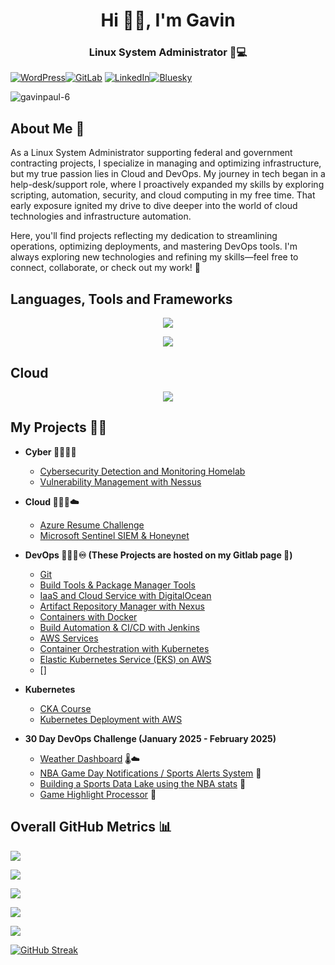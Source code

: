 <h1 align="center">Hi 👋🏽, I'm Gavin</h1>
<h3 align="center"> Linux System Administrator 🐧💻</h3>


[![WordPress](https://img.shields.io/badge/WordPress-%23117AC9.svg?style=for-the-badge&logo=WordPress&logoColor=white)](https://gavinpaul.tech/)[![GitLab](https://img.shields.io/badge/gitlab-%23181717.svg?style=for-the-badge&logo=gitlab&logoColor=white)](https://gitlab.com/gavin.faber)
[![LinkedIn](https://img.shields.io/badge/linkedin-%230077B5.svg?style=for-the-badge&logo=linkedin&logoColor=white)](https://www.linkedin.com/in/gavin-faber/)[![Bluesky](https://img.shields.io/badge/Bluesky-0285FF?style=for-the-badge&logo=Bluesky&logoColor=white)](https://bsky.app/profile/gavinpaul.tech) <p align="left"> <img src="https://komarev.com/ghpvc/?username=gavinpaul-6&label=Profile%20views&color=0e75b6&style=flat" alt="gavinpaul-6" /> </p>

<h2>About Me 🤔</h2>

As a Linux System Administrator supporting federal and government contracting projects, I specialize in managing and optimizing infrastructure, but my true passion lies in Cloud and DevOps. My journey in tech began in a help-desk/support role, where I proactively expanded my skills by exploring scripting, automation, security, and cloud computing in my free time. That early exposure ignited my drive to dive deeper into the world of cloud technologies and infrastructure automation.

Here, you'll find projects reflecting my dedication to streamlining operations, optimizing deployments, and mastering DevOps tools. I'm always exploring new technologies and refining my skills—feel free to connect, collaborate, or check out my work! 🚀


<h2>Languages, Tools and Frameworks</h2>
<p align="center">
  <a href="https://skillicons.dev">
    <img src="https://skillicons.dev/icons?i=bash,linux,redhat,git,python,nodejs,npm"
  </a>
</p>
<p align="center">
  <a href="https://skillicons.dev">
    <img src="https://skillicons.dev/icons?i=docker,jenkins,kubernetes,terraform,ansible,prometheus,grafana" />
  </a>
</p>

<h2>Cloud</h2>

<p align="center">
  <a href="https://skillicons.dev">
    <img src="https://skillicons.dev/icons?i=aws,azure" />
  </a>
</p>

<h2>My Projects 👨‍💻 </h2>

- <b>Cyber 👨🏽‍💻🔎</b>
  - [Cybersecurity Detection and Monitoring Homelab](https://github.com/gavinpaul-6/SOC-Lab)
  - [Vulnerability Management with Nessus](https://github.com/gavinpaul-6/Vulnerability-Management-using-Nessus)  

- <b>Cloud 👨🏽‍💻☁️</b>
  - [Azure Resume Challenge](https://github.com/gavinpaul-6/azure-resume)
  - [Microsoft Sentinel SIEM & Honeynet](https://github.com/gavinpaul-6/microsoft-sentinel-siem)

- <b>DevOps 👨🏽‍💻♾️ (These Projects are hosted on my Gitlab page 🦊)</b>
  - [Git](https://gitlab.com/gavin-devop-projects/03-git)
  - [Build Tools & Package Manager Tools](https://gitlab.com/gavin-devop-projects/04-build-tools)
  - [IaaS and Cloud Service with DigitalOcean](https://gitlab.com/gavin-devop-projects/05-cloud)
  - [Artifact Repository Manager with Nexus](https://gitlab.com/gavin-devop-projects/06-nexus)
  - [Containers with Docker](https://github.com/gavinpaul-6/devops-projects/tree/main/docker)
  - [Build Automation & CI/CD with Jenkins](https://gitlab.com/gavin-devop-projects/08-jenkins)
  - [AWS Services](https://gitlab.com/gavin-devop-projects/09-aws)
  - [Container Orchestration with Kubernetes](https://gitlab.com/gavin-devop-projects/10-kubernetes)
  - [Elastic Kubernetes Service (EKS) on AWS](https://gitlab.com/gavin-devop-projects/11-eks)
  - []
  
- <b>Kubernetes </b>
  - [CKA Course](https://github.com/gavinpaul-6/cka-notes)
  - [Kubernetes Deployment with AWS](https://github.com/gavinpaul-6/aws-k8s-deployment)
  
- <b>30 Day DevOps Challenge (January 2025 - February 2025)</b>
  - [Weather Dashboard](https://github.com/gavinpaul-6/Weather-Dashboard) 🌡️☁️
  - [NBA Game Day Notifications / Sports Alerts System](https://github.com/gavinpaul-6/NBA-Game-Day-Notifications-Sports-Alerts-System) 🏀
  - [Building a Sports Data Lake using the NBA stats](https://github.com/gavinpaul-6/NBA-DataLake) 🧐
  - [Game Highlight Processor](https://github.com/gavinpaul-6/NCAAGameHighlights) 🏀


<h2>Overall GitHub Metrics 📊</h2>


[youtube]: https://www.youtube.com/c/gavinpaultech
[linkedin]: https://linkedin.com/in/gavin-faber

![](http://github-profile-summary-cards.vercel.app/api/cards/profile-details?username=gavinpaul-6&theme=dark) 

![](http://github-profile-summary-cards.vercel.app/api/cards/repos-per-language?username=gavinpaul-6&theme=dark) 

![](http://github-profile-summary-cards.vercel.app/api/cards/most-commit-language?username=gavinpaul-6&theme=dark) 

![](http://github-profile-summary-cards.vercel.app/api/cards/stats?username=gavinpaul-6&theme=dark) 

![](http://github-profile-summary-cards.vercel.app/api/cards/productive-time?username=gavinpaul-6&theme=dark&utcOffset=8) 

[![GitHub Streak](https://github-readme-streak-stats-sandy-five.vercel.app?user=gavinpaul-6&theme=highcontrast)](https://git.io/streak-stats)